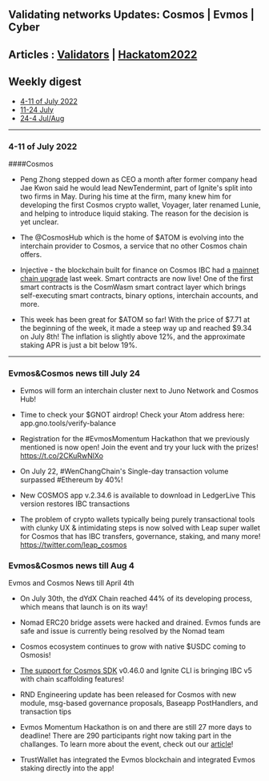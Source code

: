 ## Validating networks Updates: Cosmos | Evmos | Cyber

## Articles : [Validators](/blog/validators.html) | [Hackatom2022](/blog/hackatom2022.html)

## Weekly digest 
- [4-11 of July 2022](#4-11-of-July-2022)
- [11-24 July](#evmos&cosmos-news-till-july-24)
- [24-4 Jul/Aug](#evmos&cosmos-news-till-aug-4)

------------------------------------------------------------------------------------------------------------------------------------------------------------------

### 4-11 of July 2022 

####Cosmos

- Peng Zhong stepped down as CEO a month after former company head Jae Kwon said he would lead NewTendermint, part of Ignite's split into two firms in May. During his time at the firm, many knew him for developing the first Cosmos crypto wallet, Voyager, later renamed Lunie, and helping to introduce liquid staking. The reason for the decision is yet unclear. 

- The @CosmosHub which is the home of $ATOM is evolving into the interchain provider to Cosmos, a service that no other Cosmos chain offers. 

- Injective - the blockchain built for finance on Cosmos IBC had a [mainnet chain upgrade](https://coinmarketcap.com/community/articles/30966) last week. Smart contracts are now live! One of the first smart contracts is the CosmWasm smart contract layer which brings self-executing smart contracts, binary options, interchain accounts, and more. 

- This week has been great for $ATOM so far! With the price of $7.71 at the beginning of the week, it made a steep way up and reached $9.34 on July 8th! The inflation is slightly above 12%, and the approximate staking APR is just a bit below 19%. 

------------------------------------------------------------------------------------------------------------------------------------------------------------------

### Evmos&Cosmos news till July 24

- Evmos will form an interchain cluster next to Juno Network and Cosmos Hub!

- Time to check your $GNOT airdrop! Check your Atom address here: app.gno.tools/verify-balance 

- Registration for the #EvmosMomentum Hackathon that we previously mentioned is now open! Join the event and try your luck with the prizes! https://t.co/2CKuRwNlXo 

- On July 22, #WenChangChain's Single-day transaction volume surpassed #Ethereum by 40%! 

- New COSMOS app v.2.34.6 is available to download in LedgerLive This version restores IBC transactions 

- The problem of crypto wallets typically being purely transactional tools with clunky UX & intimidating steps is now solved with Leap super wallet for Cosmos that has IBC transfers, governance, staking, and many more! https://twitter.com/leap_cosmos 

### Evmos&Cosmos news till Aug 4

Evmos and Cosmos News till April 4th

- On July 30th, the dYdX Chain reached 44% of its developing process, which means that launch is on its way!

- Nomad ERC20 bridge assets were hacked and drained. Evmos funds are safe and issue is currently being resolved by the Nomad team

- Cosmos ecosystem continues to grow with native $USDC coming to Osmosis!

- [The support for Cosmos SDK](https://github.com/ignite/cli/issues/2673) v0.46.0 and Ignite CLI is bringing IBC v5 with chain scaffolding features!

- RND Engineering update has been released for Cosmos with new module, msg-based governance proposals, Baseapp PostHandlers, and transaction tips

- Evmos Momentum Hackathon is on and there are still 27 more days to deadline! There are 290 participants right now taking part in the challanges. To learn more about the event, check out our [article](https://github.com/citizen-cosmos/blog/blob/gh-pages/momentum.md)!

- TrustWallet has integrated the Evmos blockchain and integrated Evmos staking directly into the app!

